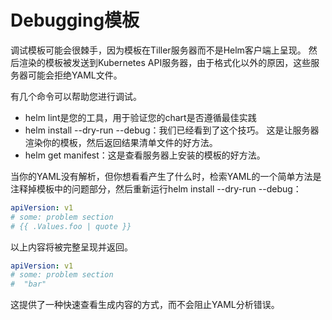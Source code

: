 # Debugging模板

调试模板可能会很棘手，因为模板在Tiller服务器而不是Helm客户端上呈现。 然后渲染的模板被发送到Kubernetes API服务器，由于格式化以外的原因，这些服务器可能会拒绝YAML文件。

有几个命令可以帮助您进行调试。

- helm lint是您的工具，用于验证您的chart是否遵循最佳实践
- helm install --dry-run --debug：我们已经看到了这个技巧。 这是让服务器渲染你的模板，然后返回结果清单文件的好方法。
- helm get manifest：这是查看服务器上安装的模板的好方法。

当你的YAML没有解析，但你想看看产生了什么时，检索YAML的一个简单方法是注释掉模板中的问题部分，然后重新运行helm install --dry-run --debug：

```yaml
apiVersion: v1
# some: problem section
# {{ .Values.foo | quote }}
```

以上内容将被完整呈现并返回。

```yaml
apiVersion: v1
# some: problem section
#  "bar"
```

这提供了一种快速查看生成内容的方式，而不会阻止YAML分析错误。

